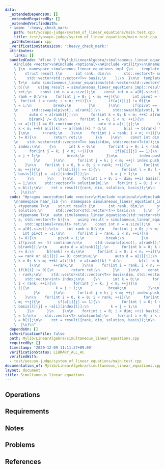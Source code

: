 ```yaml
---
data:
  _extendedDependsOn: []
  _extendedRequiredBy: []
  _extendedVerifiedWith:
  - icon: ':heavy_check_mark:'
    path: test/yosupo-judge/system_of_linear_equations/main.test.cpp
    title: test/yosupo-judge/system_of_linear_equations/main.test.cpp
  _pathExtension: cpp
  _verificationStatusIcon: ':heavy_check_mark:'
  attributes:
    links: []
  bundledCode: "#line 2 \"Mylib/LinearAlgebra/simultaneous_linear_equations.cpp\"\n\
    #include <vector>\n#include <optional>\n#include <utility>\n\nnamespace haar_lib\
    \ {\n  namespace simulaneous_linear_equations_impl {\n    template <typename T>\n\
    \    struct result {\n      int rank, dim;\n      std::vector<T> solution;\n \
    \     std::vector<std::vector<T>> basis;\n    };\n  }\n\n  template <typename\
    \ T>\n  auto simulaneous_linear_equations(std::vector<std::vector<T>> a, std::vector<T>\
    \ b){\n    using result = simulaneous_linear_equations_impl::result<T>;\n    std::optional<result>\
    \ ret;\n    const int n = a.size();\n    const int m = a[0].size();\n\n    int\
    \ rank = 0;\n\n    for(int j = 0; j < m; ++j){\n      int pivot = -1;\n\n    \
    \  for(int i = rank; i < n; ++i){\n        if(a[i][j] != 0){\n          pivot\
    \ = i;\n          break;\n        }\n      }\n\n      if(pivot == -1) continue;\n\
    \n      std::swap(a[pivot], a[rank]);\n      std::swap(b[pivot], b[rank]);\n\n\
    \      auto d = a[rank][j];\n      for(int k = 0; k < m; ++k) a[rank][k] /= d;\n\
    \      b[rank] /= d;\n\n      for(int i = 0; i < n; ++i){\n        if(i == rank\
    \ or a[i][j] == 0) continue;\n        auto d = a[i][j];\n        for(int k = 0;\
    \ k < m; ++k) a[i][k] -= a[rank][k] * d;\n        b[i] -= b[rank] * d;\n     \
    \ }\n\n      ++rank;\n    }\n\n    for(int i = rank; i < n; ++i){\n      if(b[i]\
    \ != 0){\n        return ret;\n      }\n    }\n\n    const int dim = m - rank;\n\
    \n    std::vector<std::vector<T>> basis(dim, std::vector<T>(m));\n    std::vector<int>\
    \ index;\n\n    {\n      int k = 0;\n      for(int i = 0; i < rank; ++i){\n  \
    \      for(int j = k; j < m; ++j){\n          if(a[i][j] == 1){\n            k\
    \ = j + 1;\n            break;\n          }\n\n          index.push_back(j);\n\
    \        }\n      }\n\n      for(int j = k; j < m; ++j) index.push_back(j);\n\
    \    }\n\n    for(int i = 0, k = 0; i < rank; ++i){\n      for(int j = k; j <\
    \ m; ++j){\n        if(a[i][j] == 1){\n          for(int l = 0; l < dim; ++l)\
    \ basis[l][j] = -a[i][index[l]];\n          k = j + 1;\n          break;\n   \
    \     }\n      }\n    }\n\n    for(int i = 0; i < dim; ++i) basis[i][index[i]]\
    \ = 1;\n\n    std::vector<T> solution(m);\n    for(int i = 0; i < rank; ++i) solution[i]\
    \ = b[i];\n\n    ret = result({rank, dim, solution, basis});\n\n    return ret;\n\
    \  }\n}\n"
  code: "#pragma once\n#include <vector>\n#include <optional>\n#include <utility>\n\
    \nnamespace haar_lib {\n  namespace simulaneous_linear_equations_impl {\n    template\
    \ <typename T>\n    struct result {\n      int rank, dim;\n      std::vector<T>\
    \ solution;\n      std::vector<std::vector<T>> basis;\n    };\n  }\n\n  template\
    \ <typename T>\n  auto simulaneous_linear_equations(std::vector<std::vector<T>>\
    \ a, std::vector<T> b){\n    using result = simulaneous_linear_equations_impl::result<T>;\n\
    \    std::optional<result> ret;\n    const int n = a.size();\n    const int m\
    \ = a[0].size();\n\n    int rank = 0;\n\n    for(int j = 0; j < m; ++j){\n   \
    \   int pivot = -1;\n\n      for(int i = rank; i < n; ++i){\n        if(a[i][j]\
    \ != 0){\n          pivot = i;\n          break;\n        }\n      }\n\n     \
    \ if(pivot == -1) continue;\n\n      std::swap(a[pivot], a[rank]);\n      std::swap(b[pivot],\
    \ b[rank]);\n\n      auto d = a[rank][j];\n      for(int k = 0; k < m; ++k) a[rank][k]\
    \ /= d;\n      b[rank] /= d;\n\n      for(int i = 0; i < n; ++i){\n        if(i\
    \ == rank or a[i][j] == 0) continue;\n        auto d = a[i][j];\n        for(int\
    \ k = 0; k < m; ++k) a[i][k] -= a[rank][k] * d;\n        b[i] -= b[rank] * d;\n\
    \      }\n\n      ++rank;\n    }\n\n    for(int i = rank; i < n; ++i){\n     \
    \ if(b[i] != 0){\n        return ret;\n      }\n    }\n\n    const int dim = m\
    \ - rank;\n\n    std::vector<std::vector<T>> basis(dim, std::vector<T>(m));\n\
    \    std::vector<int> index;\n\n    {\n      int k = 0;\n      for(int i = 0;\
    \ i < rank; ++i){\n        for(int j = k; j < m; ++j){\n          if(a[i][j] ==\
    \ 1){\n            k = j + 1;\n            break;\n          }\n\n          index.push_back(j);\n\
    \        }\n      }\n\n      for(int j = k; j < m; ++j) index.push_back(j);\n\
    \    }\n\n    for(int i = 0, k = 0; i < rank; ++i){\n      for(int j = k; j <\
    \ m; ++j){\n        if(a[i][j] == 1){\n          for(int l = 0; l < dim; ++l)\
    \ basis[l][j] = -a[i][index[l]];\n          k = j + 1;\n          break;\n   \
    \     }\n      }\n    }\n\n    for(int i = 0; i < dim; ++i) basis[i][index[i]]\
    \ = 1;\n\n    std::vector<T> solution(m);\n    for(int i = 0; i < rank; ++i) solution[i]\
    \ = b[i];\n\n    ret = result({rank, dim, solution, basis});\n\n    return ret;\n\
    \  }\n}\n"
  dependsOn: []
  isVerificationFile: false
  path: Mylib/LinearAlgebra/simultaneous_linear_equations.cpp
  requiredBy: []
  timestamp: '2020-12-09 11:11:37+09:00'
  verificationStatus: LIBRARY_ALL_AC
  verifiedWith:
  - test/yosupo-judge/system_of_linear_equations/main.test.cpp
documentation_of: Mylib/LinearAlgebra/simultaneous_linear_equations.cpp
layout: document
title: Simultaneous linear equations
---
```


## Operations

## Requirements

## Notes

## Problems

## References
